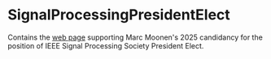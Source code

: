 # SignalProcessingPresidentElect

Contains the [web page](https://mmoonen.github.io/SignalProcessingPresidentElect/) supporting Marc Moonen's 2025 candidancy for the position of IEEE Signal Processing Society President Elect.
